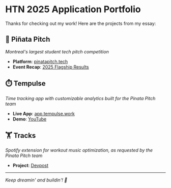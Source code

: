 # HTN 2025 Application Portfolio

Thanks for checking out my work! Here are the projects from my essay:

## 🎤 Piñata Pitch
*Montreal's largest student tech pitch competition*
- **Platform**: [pinatapitch.tech](https://pinatapitch.tech)
- **Event Recap**: [2025 Flagship Results](https://www.pinatapitch.tech/archive/2025/pinatapitch)

## ⏱️ Tempulse
*Time tracking app with customizable analytics built for the Pinata Pitch team*
- **Live App**: [app.tempulse.work](https://app.tempulse.work)
- **Demo**: [YouTube](https://youtu.be/unQ9wajQmlE)

## 🏋️ Tracks
*Spotify extension for workout music optimization, as requested by the Pinata Pitch team*
- **Project**: [Devpost](https://devpost.com/software/tracks-vb3u0l)

---
*Keep dreamin' and buildin'! 🚀*
